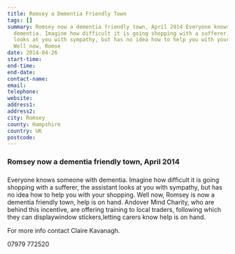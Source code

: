 ```yaml
---
title: Romsey a Dementia Friendly Town
tags: []
summary: Romsey now a dementia friendly town, April 2014 Everyone knows someone with
  dementia. Imagine how difficult it is going shopping with a sufferer, the assistant
  looks at you with sympathy, but has no idea how to help you with your shopping.
  Well now, Romse
date: 2014-04-26
start-time: 
end-time: 
end-date: 
contact-name: 
email: 
telephone: 
website: 
address1: 
address2: 
city: Romsey
county: Hampshire
country: UK
postcode: 
---
```

### Romsey now a dementia friendly town, April 2014

### 

Everyone knows someone with dementia. Imagine how difficult it is going shopping with a sufferer, the assistant looks at you with sympathy, but has no idea how to help you with your shopping. Well now, Romsey is now a dementia friendly town, help is on hand. Andover Mind Charity, who are behind this incentive, are offering training to local traders, following which they can displaywindow stickers,letting carers know help is on hand.

For more info contact Claire Kavanagh.

07979 772520

